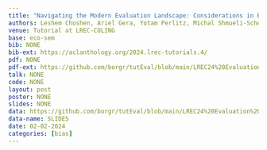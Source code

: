 ```yaml
---
title: "Navigating the Modern Evaluation Landscape: Considerations in Benchmarks and Frameworks for Large Language Models"
authors: Leshem Choshen, Ariel Gera, Yotam Perlitz, Michal Shmueli-Scheuer, <b>Gabriel Stanovsky</b>
venue: Tutorial at LREC-COLING
base: eco-sem
bib: NONE
bib-ext: https://aclanthology.org/2024.lrec-tutorials.4/
pdf: NONE
pdf-ext: https://github.com/borgr/tutEval/blob/main/LREC24%20Evaluation%20Tutorial.pdf
talk: NONE
code: NONE
layout: post
poster: NONE
slides: NONE
data: https://github.com/borgr/tutEval/blob/main/LREC24%20Evaluation%20Tutorial.pdf
data-name: SLIDES
date: 02-02-2024
categories: [bias]
---
```

